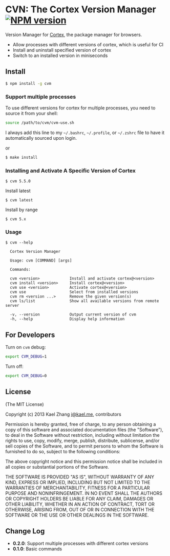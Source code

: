 # CVN: The Cortex Version Manager [![NPM version](https://badge.fury.io/js/cvm.svg)](http://badge.fury.io/js/cvm)

Version Manager for [Cortex](https://github.com/cortexjs/cortex), the package manager for browsers.

- Allow processes with different versions of cortex, which is useful for CI
- Install and uninstall specified version of cortex
- Switch to an installed version in miniseconds

## Install

```bash
$ npm install -g cvm
```

### Support multiple processes

To use different versions for cortex for multiple processes, you need to source it from your shell:

```bash
source /path/to/cvm/cvm-use.sh
```

I always add this line to my `~/.bashrc`, `~/.profile`, or `~/.zshrc` file to have it automatically sourced upon login. 

or

```bash
$ make install
```

### Installing and Activate A Specific Version of Cortex

```
$ cvm 5.5.0
```

Install latest

```
$ cvm latest
```

Install by range

```
$ cvm 5.x
```

### Usage

```
$ cvm --help

  Cortex Version Manager

  Usage: cvm [COMMAND] [args]

  Commands:

  cvm <version>             Install and activate cortex@<version>
  cvm install <version>     Install cortex@<version>
  cvm use <version>         Activate cortex@<version>
  cvm use                   Select from installed versions
  cvm rm <version ...>      Remove the given version(s)
  cvm ls/list               Show all available versions from remote server

  -v, --version             Output current version of cvm
  -h, --help                Display help information
```

## For Developers

Turn on `cvm` debug:

```bash
export CVM_DEBUG=1
```

Turn off:

```bash
export CVM_DEBUG=0
```

## License

(The MIT License)

Copyright (c) 2013 Kael Zhang <i@kael.me>, contributors

Permission is hereby granted, free of charge, to any person obtaining
a copy of this software and associated documentation files (the
"Software"), to deal in the Software without restriction, including
without limitation the rights to use, copy, modify, merge, publish,
distribute, sublicense, and/or sell copies of the Software, and to
permit persons to whom the Software is furnished to do so, subject to
the following conditions:

The above copyright notice and this permission notice shall be
included in all copies or substantial portions of the Software.

THE SOFTWARE IS PROVIDED "AS IS", WITHOUT WARRANTY OF ANY KIND,
EXPRESS OR IMPLIED, INCLUDING BUT NOT LIMITED TO THE WARRANTIES OF
MERCHANTABILITY, FITNESS FOR A PARTICULAR PURPOSE AND
NONINFRINGEMENT. IN NO EVENT SHALL THE AUTHORS OR COPYRIGHT HOLDERS BE
LIABLE FOR ANY CLAIM, DAMAGES OR OTHER LIABILITY, WHETHER IN AN ACTION
OF CONTRACT, TORT OR OTHERWISE, ARISING FROM, OUT OF OR IN CONNECTION
WITH THE SOFTWARE OR THE USE OR OTHER DEALINGS IN THE SOFTWARE.

## Change Log

- **0.2.0**: Support multiple processes with different cortex versions
- **0.1.0**: Basic commands

